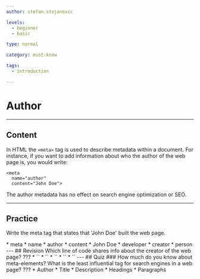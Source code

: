 ```yaml
---
author: stefan.stojanovic

levels:
  - beginner
  - basic

type: normal

category: must-know

tags:
  - introduction

---
```

# Author
---
## Content

In HTML the `<meta>` tag is used to describe metadata within a document.
For instance, if you want to add information about who the author of the web page is, you would write:
```
<meta 
  name="author" 
  content="John Doe">
```

The author metadata has no effect on search engine optimization or SEO.

---
## Practice

Write the meta tag that states that 'John Doe' built the web page. 

<??? ????="???" ????="???">

* meta
* name
* author
* content
* John Doe
* developer
* creator
* person

---
## Revision

Which line of code shares info about the creator of the web page?

???

* `<meta name="author" content="John Doe">`
* `<meta creator="author" content="John Doe">`
* `<meta author="name" content="John Doe">`
* `<meta name="author" author="John Doe">`
* `<meta name="author" creator="John Doe">`

---
## Quiz 

### How much do you know about meta-elements?

What is the least influential tag for search engines in a web page?

???

* Author
* Title
* Description
* Headings 
* Paragraphs  

